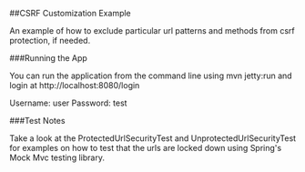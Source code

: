 ##CSRF Customization Example

An example of how to exclude particular url patterns and methods from csrf protection, if needed.

###Running the App

You can run the application from the command line using mvn jetty:run and login at http://localhost:8080/login

Username: user
Password: test

###Test Notes

Take a look at the ProtectedUrlSecurityTest and UnprotectedUrlSecurityTest for examples on how to test that the urls are locked down using Spring's Mock Mvc testing library.
